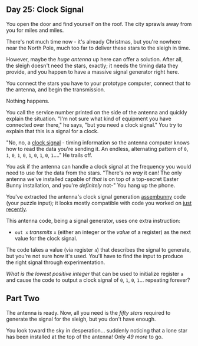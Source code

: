 ## Day 25: Clock Signal

You open the door and find yourself on the roof. The city sprawls away from you for miles and miles.


There's not much time now - it's already Christmas, but you're nowhere near the North Pole, much too far to deliver these stars to the sleigh in time.


However, maybe the *huge antenna* up here can offer a solution. After all, the sleigh doesn't need the stars, exactly; it needs the timing data they provide, and you happen to have a massive signal generator right here.


You connect the stars you have to your prototype computer, connect that to the antenna, and begin the transmission.


Nothing happens.


You call the service number printed on the side of the antenna and quickly explain the situation. "I'm not sure what kind of equipment you have connected over there," he says, "but you need a clock signal." You try to explain that this is a signal for a clock.


"No, no, a [clock signal](https://en.wikipedia.org/wiki/Clock_signal) - timing information so the antenna computer knows how to read the data you're sending it. An endless, alternating pattern of `0`, `1`, `0`, `1`, `0`, `1`, `0`, `1`, `0`, `1`...." He trails off.


You ask if the antenna can handle a clock signal at the frequency you would need to use for the data from the stars. "There's *no way* it can! The only antenna we've installed capable of *that* is on top of a top-secret Easter Bunny installation, and you're *definitely* not-" You hang up the phone.


You've extracted the antenna's clock signal generation [assembunny](12) code (your puzzle input); it looks mostly compatible with code you worked on [just recently](23).


This antenna code, being a signal generator, uses one extra instruction:


* `out x` *transmits* `x` (either an integer or the *value* of a register) as the next value for the clock signal.


The code takes a value (via register `a`) that describes the signal to generate, but you're not sure how it's used. You'll have to find the input to produce the right signal through experimentation.


*What is the lowest positive integer* that can be used to initialize register `a` and cause the code to output a clock signal of `0`, `1`, `0`, `1`... repeating forever?


## Part Two

The antenna is ready. Now, all you need is the *fifty stars* required to generate the signal for the sleigh, but you don't have enough.


You look toward the sky in desperation... suddenly noticing that a lone star has been installed at the top of the antenna! Only *49 more* to go.


